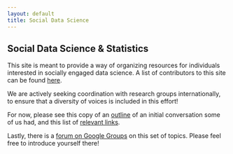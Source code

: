```yaml
---
layout: default
title: Social Data Science
---
```

Social Data Science & Statistics
--------------------------------

This site is meant to provide a way of organizing resources for individuals
interested in socially engaged data science. A list of contributors to this site
can be found [here](contributors.html).

We are actively seeking coordination with research groups internationally, to
ensure that a diversity of voices is included in this effort!

For now, please see this copy of an
[outline](https://workflowy.com/shared/9efc1554-b705-1e27-05bd-a0078681945e/) of
an initial conversation some of us had, and
this list of [relevant links](links.html).

Lastly, there is a 
[forum on Google Groups](https://groups.google.com/forum/#!forum/ds4-social-good) 
on this set of topics. Please feel free to introduce yourself there!
